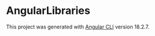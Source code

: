 # AngularLibraries

This project was generated with [Angular CLI](https://github.com/angular/angular-cli) version 18.2.7.

